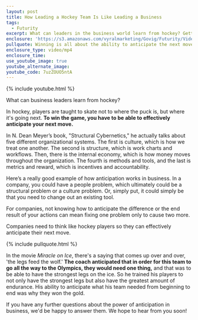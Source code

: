 ```yaml
---
layout: post
title: How Leading a Hockey Team Is Like Leading a Business
tags:
  - Futurity
excerpt: What can leaders in the business world learn from hockey? Getting ahead is all about anticipation.
enclosure: 'https://s3.amazonaws.com/vyralmarketing/Govig/Futurity/Videos/2017/How+Leading+a+Hockey+Team+Is+Like+Leading+a+Business.mp4'
pullquote: Winning is all about the ability to anticipate the next move.
enclosure_type: video/mp4
enclosure_time:
use_youtube_image: true
youtube_alternate_image:
youtube_code: 7uzZOUO5ntA
---
```



{% include youtube.html %}

What can business leaders learn from hockey?&nbsp;

In hockey, players are taught to skate not to where the puck is, but where it's going next. **To win the game, you have to be able to effectively anticipate your next move.**

In N. Dean Meyer’s book, "Structural Cybernetics," he actually talks about five different organizational systems. The first is culture, which is how we treat one another. The second is structure, which is work charts and workflows. Then, there is the internal economy, which is how money moves throughout the organization. The fourth is methods and tools, and the last is metrics and reward, which is incentives and accountability.&nbsp;

Here’s a really good example of how anticipation works in business. In a company, you could have a people problem, which ultimately could be a structural problem or a culture problem. Or, simply put, it could simply be that you need to change out an existing tool.

For companies, not knowing how to anticipate the difference or the end result of your actions can mean fixing one problem only to cause two more.&nbsp;

Companies need to think like hockey players so they can effectively anticipate their next move.

{% include pullquote.html %}

In the movie *Miracle on Ice*, there's a saying that comes up over and over, 'the legs feed the wolf.' **The coach anticipated that in order for this team to go all the way to the Olympics, they would need one thing,** and that was to be able to have the strongest legs on the ice. So he trained his players to not only have the strongest legs but also have the greatest amount of endurance. His ability to anticipate what his team needed from beginning to end was why they won the gold.

If you have any further questions about the power of anticipation in business, we'd be happy to answer them. We hope to hear from you soon!